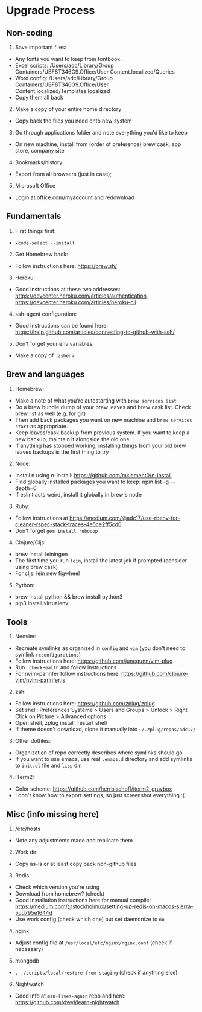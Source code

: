 # Upgrade Process

## Non-coding
1. Save important files:
  * Any fonts you want to keep from fontbook.
  * Excel scripts: /Users/adc/Library/Group Containers/UBF8T346G9.Office/User Content.localized/Queries
  * Word config: /Users/adc/Library/Group Containers/UBF8T346G9.Office/User Content.localized/Templates.localized
  * Copy them all back
2. Make a copy of your entire home directory
  * Copy back the files you need onto new system
3. Go through applications folder and note everything you'd like to keep
  * On new machine, install from (order of preference) brew cask, app store, company site
4. Bookmarks/history
  * Export from all browsers (just in case);
5. Microsoft Office
  * Login at office.com/myaccount and redownload

## Fundamentals
1. First things first:
  * `xcode-select --install`
2. Get Homebrew back:
  * Follow instructions here: https://brew.sh/
3. Heroku
  * Good instructions at these two addresses: https://devcenter.heroku.com/articles/authentication, https://devcenter.heroku.com/articles/heroku-cli
4. ssh-agent configuration:
  * Good instructions can be found here: https://help.github.com/articles/connecting-to-github-with-ssh/
5. Don't forget your env variables:
  * Make a copy of `.zshenv`

## Brew and languages
1. Homebrew:
  * Make a note of what you're autostarting with `brew services list`
  * Do a brew bundle dump of your brew leaves and brew cask list. Check brew list as well (e.g. for git)
  * Then add back packages you want on new machine and `brew services start` as appropriate.
  * Keep leaves/cask backup from previous system. If you want to keep a new backup, maintain it alongside the old one.
  * If anything has stopped working, installing things from your old brew leaves backups is the first thing to try
2. Node:
  * Install n using n-install: https://github.com/mklement0/n-install 
  * Find globally installed packages you want to keep: npm list -g --depth=0
  * If eslint acts weird, install it globally in brew's node
3. Ruby:
  * Follow instructions at https://medium.com/@adc17/use-rbenv-for-cleaner-rspec-stack-traces-4e5ce2ff5cd0
  * Don't forget `gem install rubocop`
4. Clojure/Cljs:
  * brew install leiningen
  * The first time you run `lein`, install the latest jdk if prompted (consider using brew cask)
  * For cljs: lein new figwheel 
5. Python:
  * brew install python && brew install python3
  * pip3 install virtualenv

## Tools
1. Neovim:
  * Recreate symlinks as organized in `config` and `vim` (you don't need to symlink `rcconfigurations`)
  * Follow instructions here: https://github.com/junegunn/vim-plug
  * Run `:CheckHealth` and follow instructions
  * For nvim-parinfer follow instructions here: https://github.com/clojure-vim/nvim-parinfer.js
2. zsh:
  * Follow instructions here: https://github.com/zplug/zplug
  * Set shell: Préférences Système > Users and Groups > Unlock > Right Click on Picture > Advanced options
  * Open shell, zplug install, restart shell
  * If theme doesn't download, clone it manually into `~/.zplug/repos/adc17/`
3. Other dotfiles:
  * Organization of repo correctly describes where symlinks should go
  * If you want to use emacs, use real `.emacs.d` directory and add symlinks to `init.el` file and `lisp` dir.
4. iTerm2:
  * Color scheme: https://github.com/herrbischoff/iterm2-gruvbox
  * I don't know how to export settings, so just screenshot everything :(

## Misc (info missing here)
1. /etc/hosts
  * Note any adjustments made and replicate them
2. Work dir:
  * Copy as-is or at least copy back non-github files
3. Redis
  * Check which version you're using
  * Download from homebrew? (check)
  * Good installation instructions here for manual compile: https://medium.com/@stockholmux/setting-up-redis-on-macos-sierra-5cd795e1644d
  * Use work config (check which one) but set daemonize to `no`
4. nginx
  * Adjust config file at `/usr/local/etc/nginx/nginx.conf` (check if necessary)
5. mongodb
  * `. ./scripts/local/restore-from-staging` (check if anything else)
6. Nightwatch
  * Good info at `msn-lives-again` repo and here: https://github.com/dwyl/learn-nightwatch 
